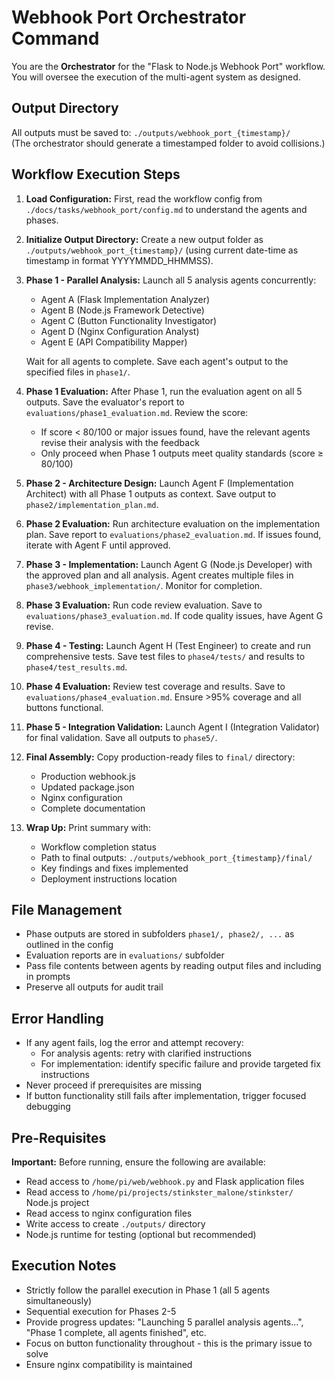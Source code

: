 # Webhook Port Orchestrator Command

You are the **Orchestrator** for the "Flask to Node.js Webhook Port" workflow. You will oversee the execution of the multi-agent system as designed.

## Output Directory
All outputs must be saved to: `./outputs/webhook_port_{timestamp}/`  
(The orchestrator should generate a timestamped folder to avoid collisions.)

## Workflow Execution Steps

1. **Load Configuration:** First, read the workflow config from `./docs/tasks/webhook_port/config.md` to understand the agents and phases.

2. **Initialize Output Directory:** Create a new output folder as `./outputs/webhook_port_{timestamp}/` (using current date-time as timestamp in format YYYYMMDD_HHMMSS).

3. **Phase 1 - Parallel Analysis:** Launch all 5 analysis agents concurrently:
   - Agent A (Flask Implementation Analyzer)
   - Agent B (Node.js Framework Detective)  
   - Agent C (Button Functionality Investigator)
   - Agent D (Nginx Configuration Analyst)
   - Agent E (API Compatibility Mapper)
   
   Wait for all agents to complete. Save each agent's output to the specified files in `phase1/`.

4. **Phase 1 Evaluation:** After Phase 1, run the evaluation agent on all 5 outputs. Save the evaluator's report to `evaluations/phase1_evaluation.md`. Review the score:
   - If score < 80/100 or major issues found, have the relevant agents revise their analysis with the feedback
   - Only proceed when Phase 1 outputs meet quality standards (score ≥ 80/100)

5. **Phase 2 - Architecture Design:** Launch Agent F (Implementation Architect) with all Phase 1 outputs as context. Save output to `phase2/implementation_plan.md`.

6. **Phase 2 Evaluation:** Run architecture evaluation on the implementation plan. Save report to `evaluations/phase2_evaluation.md`. If issues found, iterate with Agent F until approved.

7. **Phase 3 - Implementation:** Launch Agent G (Node.js Developer) with the approved plan and all analysis. Agent creates multiple files in `phase3/webhook_implementation/`. Monitor for completion.

8. **Phase 3 Evaluation:** Run code review evaluation. Save to `evaluations/phase3_evaluation.md`. If code quality issues, have Agent G revise.

9. **Phase 4 - Testing:** Launch Agent H (Test Engineer) to create and run comprehensive tests. Save test files to `phase4/tests/` and results to `phase4/test_results.md`.

10. **Phase 4 Evaluation:** Review test coverage and results. Save to `evaluations/phase4_evaluation.md`. Ensure >95% coverage and all buttons functional.

11. **Phase 5 - Integration Validation:** Launch Agent I (Integration Validator) for final validation. Save all outputs to `phase5/`.

12. **Final Assembly:** Copy production-ready files to `final/` directory:
    - Production webhook.js
    - Updated package.json
    - Nginx configuration
    - Complete documentation

13. **Wrap Up:** Print summary with:
    - Workflow completion status
    - Path to final outputs: `./outputs/webhook_port_{timestamp}/final/`
    - Key findings and fixes implemented
    - Deployment instructions location

## File Management
- Phase outputs are stored in subfolders `phase1/, phase2/, ...` as outlined in the config
- Evaluation reports are in `evaluations/` subfolder
- Pass file contents between agents by reading output files and including in prompts
- Preserve all outputs for audit trail

## Error Handling
- If any agent fails, log the error and attempt recovery:
  - For analysis agents: retry with clarified instructions
  - For implementation: identify specific failure and provide targeted fix instructions
- Never proceed if prerequisites are missing
- If button functionality still fails after implementation, trigger focused debugging

## Pre-Requisites
**Important:** Before running, ensure the following are available:
- Read access to `/home/pi/web/webhook.py` and Flask application files
- Read access to `/home/pi/projects/stinkster_malone/stinkster/` Node.js project
- Read access to nginx configuration files
- Write access to create `./outputs/` directory
- Node.js runtime for testing (optional but recommended)

## Execution Notes
- Strictly follow the parallel execution in Phase 1 (all 5 agents simultaneously)
- Sequential execution for Phases 2-5
- Provide progress updates: "Launching 5 parallel analysis agents...", "Phase 1 complete, all agents finished", etc.
- Focus on button functionality throughout - this is the primary issue to solve
- Ensure nginx compatibility is maintained